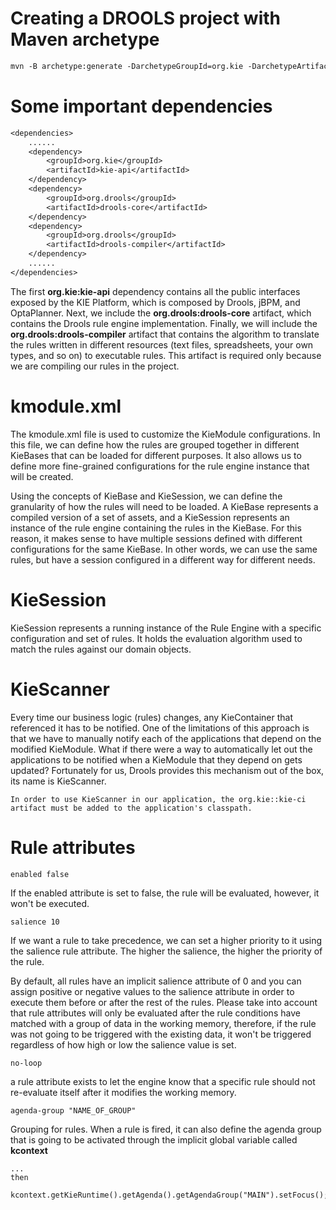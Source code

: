 # Creating a DROOLS project with Maven archetype

```txt
mvn -B archetype:generate -DarchetypeGroupId=org.kie -DarchetypeArtifactId=kie-drools-archetype -DarchetypeVersion=7.64.0.Final -DgroupId=de.mydomain -DartifactId=myfirst-drools-project -Dversion=1.0-SNAPSHOT -Dpackage=de.mydomain.drools
```

# Some important dependencies

```txt
<dependencies>
    ......
    <dependency>
        <groupId>org.kie</groupId>
        <artifactId>kie-api</artifactId>
    </dependency>
    <dependency>
        <groupId>org.drools</groupId>
        <artifactId>drools-core</artifactId>
    </dependency>
    <dependency>
        <groupId>org.drools</groupId>
        <artifactId>drools-compiler</artifactId>
    </dependency>
    ......
</dependencies>
```

The first **org.kie:kie-api** dependency contains all the public interfaces exposed
by the KIE Platform, which is composed by Drools, jBPM, and OptaPlanner. Next,
we include the **org.drools:drools-core** artifact, which contains the Drools rule
engine implementation. Finally, we will include the **org.drools:drools-compiler**
artifact that contains the algorithm to translate the rules written in different resources
(text files, spreadsheets, your own types, and so on) to executable rules. This artifact
is required only because we are compiling our rules in the project.

# kmodule.xml
The kmodule.xml file is used to customize the KieModule configurations. In this
file, we can define how the rules are grouped together in different KieBases that
can be loaded for different purposes. It also allows us to define more fine-grained
configurations for the rule engine instance that will be created.

Using the concepts of KieBase and KieSession, we can define the granularity of how
the rules will need to be loaded. A KieBase represents a compiled version of a set of
assets, and a KieSession represents an instance of the rule engine containing the rules
in the KieBase. For this reason, it makes sense to have multiple sessions defined with
different configurations for the same KieBase. In other words, we can use the same
rules, but have a session configured in a different way for different needs.

# KieSession
KieSession represents a  running instance of the Rule Engine with a specific configuration and set of  rules.
It holds the evaluation algorithm used to match the rules against our  domain objects.

# KieScanner
Every time our business logic (rules) changes, any KieContainer that referenced it has to be notified. One of the limitations of this approach is that we have to manually notify each of the applications that depend on the modified KieModule. What if there were a way to automatically let out the applications to be notified when a KieModule that they depend on gets updated? Fortunately for us, Drools provides this mechanism out of the box, its name is KieScanner.

```text
In order to use KieScanner in our application, the org.kie::kie-ci artifact must be added to the application's classpath.
```

# Rule attributes
```text
enabled false
```
If the enabled attribute is set to false, the rule will be evaluated, however, it won't  be executed.

```text
salience 10
```
If we want a rule to take precedence, we can set a higher priority to it using the salience rule attribute. The higher the salience, the higher the priority of the rule.

By default, all rules have an implicit salience attribute of 0 and you can assign  positive or negative values to the salience attribute in order to execute them before  or after the rest of the rules. Please take into account that rule attributes will only be  evaluated after the rule conditions have matched with a group of data in the working  memory, therefore, if the rule was not going to be triggered with the existing data, it won't be triggered regardless of how high or low the salience value is set.

```text
no-loop
```
a rule attribute exists to let the engine know that a  specific rule should not re-evaluate itself after it modifies the working memory.

```text
agenda-group "NAME_OF_GROUP"
```
Grouping for rules. When a rule is fired, it can also define the agenda  group that is going to be activated through the implicit global variable called **kcontext**

```text
...
then
    kcontext.getKieRuntime().getAgenda().getAgendaGroup("MAIN").setFocus();
```

